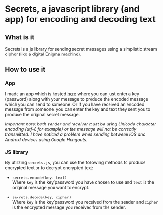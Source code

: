 # Secrets, a javascript library (and app) for encoding and decoding text

## What is it

Secrets is a js library for sending secret messages using a simplistic stream cipher (like a digital [Enigma machine](https://en.wikipedia.org/wiki/Enigma_machine)).

## How to use it

### App

I made an app which is hosted  [here](//jsejcksn.github.io/secrets) where you can just enter a key (password) along with your message to produce the encoded message which you can send to someone. Or if you have received an encoded message from someone, you can enter the key and text they sent you to produce the original secret message.

*Important note: both sender and receiver must be using Unicode character encoding (utf-8 for example) or the message will not be correctly transmitted. I have noticed a problem when sending between iOS and Android devices using Google Hangouts.*

### JS library

By utilizing `secrets.js`, you can use the following methods to produce encrypted text or to decrypt encrypted text:

  - `secrets.encode(key, text)`  
  Where `key` is the key/password you have chosen to use and `text` is the original message you want to encrypt.

  - `secrets.decode(key, cipher)`  
  Where `key` is the key/password you received from the sender and `cipher` is the encrypted message you received from the sender.
